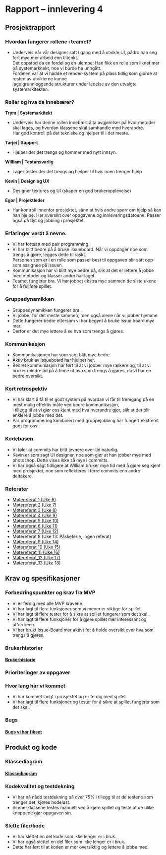 # Rapport – innlevering 4
## Prosjektrapport
### Hvordan fungerer rollene i teamet?
- Underveis når vår designer satt i gang med å utvikle UI, pådro han seg fort mye mer arbeid enn tiltenkt. <br>
Det oppstod da en fordel og en ulempe: Han fikk en rolle som liknet mer på systemarkitekt, noe vi burde ha unngått. <br>
Fordelen var at vi hadde et render-system på plass tidlig som gjorde at resten av utviklerne kunne<br>
lage grunnleggende strukturer under ledelse av den utvalgte systemarkitekten. 

### Roller og hva de innebærer?
**Trym | Systemarkitekt**
- Underveis har denne rollen innebært å ta avgjørelser på hvor metoder skal lages, og hvordan klassene skal samhandle med hverandre.<br> Har god kontroll på det tekniske og hjelper til i det meste.

**Tarjei | Support**
- Hjelper der det trengs og kommer med nytt innsyn.

**William | Testansvarlig**
- Lager tester der det trengs og hjelper til hvis noen trenger hjelp

**Kevin | Design og UX**
- Designer textures og UI (skaper en god brukeropplevelse)

**Egor | Projektleder**
- Har kontroll innenfor prosjektet, sånn at hvis andre spørr om hjelp så kan han hjelpe. Har oversikt over oppgavene og innleveringsdatoene. Passer også på flyt og jobbing i prosjektet.

### Erfaringer verdt å nevne.
- Vi har fortsatt med pair programming.
- Vi har blitt bedre på å bruke issueboard. Når vi oppdager noe som trengs å gjøre, legges dette til raskt. <br>
Personen som er i en rolle som passer best til oppgaven blir satt opp som assignee på issuen.
- Kommunikasjon har vi blitt mye bedre på, slik at det er lettere å jobbe med metoder og klasser andre har laget.
- Teamet fungerer bra. Vi har jobbet ekstra mye sammen de siste ukene for å fullføre spillet.

### Gruppedynamikken
- Gruppedynamikken fungerer bra.
- Vi jobber for det meste sammen, men også alene når vi jobber hjemme. 
- Dette fungerer bedre ettersom vi har begynt å bruke issue board mye mer. 
- Derfor er det mye lettere å se hva som trengs å gjøres.

### Kommunikasjon
- Kommunikasjonen har som sagt blitt mye bedre. 
- Aktiv bruk av issueboard har hjulpet her.
- Bedret kommuniasjon har ført til at vi jobber mye raskere og, til at vi bruker mindre tid på å finne ut hva som trengs å gjøres, da vi har en bedre oversikt.

### Kort retrospektiv
- Vi har klart å få til et godt system på hvordan vi får til fremgang på en mest mulig effektiv måte ved bedre kommunikasjon, <br>
i tillegg til at vi gjør oss kjent med hva hverandre gjør, slik at det blir enklere å jobbe med det.
- Par programmering kombinert med gruppejobbing har fungert ekstremt godt for oss.

### Kodebasen
- Vi føler at commits har blitt jevnere over tid naturlig.
- Kevin er som sagt UI designer, noe som gjør at han jobber mye med photoshop. Dette vises ikke så mye i committs.
- Vi har også sagt tidligere at William bruker mye tid med å gjøre seg kjent med prosjektet, noe som reflekteres i ferre commits enn andre deltakere.

### Referater
- [Møtereferat 1 (Uke 6)](Møtereferat1_08.02.24.pdf)
- [Møtereferat 2 (Uke 7)](Møtereferat2_12.02.24.pdf)
- [Møtereferat 3 (Uke 8)](Møtereferat3_23.02.24.pdf)
- [Møtereferat 4 (Uke 9)](Møtereferat4_01.03.24.pdf)
- [Møtereferat 5 (Uke 10)](Møtereferat5_08.03.24.pdf)
- [Møtereferat 6 (Uke 11)](Møtereferat6_14.03.24.pdf)
- [Møtereferat 7 (Uke 12)](Møtereferat7_23.03.2024.pdf)
- Møtereferat 8 (Uke 13: Påskeferie, ingen referat)
- [Møtereferat 9 (Uke 14)](Møtereferat9_04.04.24.pdf)
- [Møtereferat 10 (Uke 15)](Møtereferat10_11.04.24.pdf)
- [Møtereferat_11 (Uke 16)](Møtereferat11_21.04.24.pdf)
- [Møtereferat_12 (Uke 17)](Møtereferat12_26.04.24.pdf)
- [Møtereferat_13 (Uke 18)](Møtereferat13_03.05.24.pdf)

## Krav og spesifikasjoner
### Forbedringspunkter og krav fra MVP
- Vi er ferdig med alle MVP kravene.
- Vi har lagt til flere funksjoner som vi mener er viktige for spillet.
- Vi har lagt til flere tester for å sikre at spillet fungerer som det skal.
- Vi har lagt til flere funksjoner for å gjøre spillet mer interessant og utfordrene.
- Vi har brukt Issue-Board mer aktivt for å holde oversikt over hva som trengs å gjøres.

### Brukerhistorier
#### [Brukerhistorie](brukerHistorie.md)

### Prioriteringer av oppgaver

### Hvor lang har vi kommet
- Vi har kommet langt i prosjektet og er ferdig med spillet.
- Vi har lagt til flere funksjoner og tester for å sikre at spillet fungerer som det skal.

### Bugs
#### [Bugs vi har fikset](bugs.md)

## Produkt og kode
### Klassediagram
#### [Klassediagram](klassediagramOblig4.md)

### Kodekvalitet og testdekning
- Vi har nå nådd testdekning på over 75% i tillegg til at de testene som trenger det, kjøres hodeløst. <br>
- Scene-klassene testes manuelt ved å kjøre spillet og teste at de ulike knappene gjør oppgaven sin. 

### Slette filer/kode
- Vi har slettet en del kode som ikke lenger er i bruk.
- Vi har også slettet en del filer som ikke lenger er i bruk.
- Dette har ført til at koden er mer oversiktlig og lettere å jobbe med.

